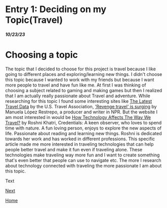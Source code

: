 # Entry 1: Deciding on my Topic(Travel)
##### 10/23/23
# Choosing a topic
The topic that I decided to choose for this project is travel because I like going to different places and exploring/learning new things. I didn't choose this topic because I wanted to work with my friends but because I want more people to travel and have fun like me. At first I was thinking of choosing a subject related to gaming and making games but then I realized that I am actually really passionate about Travel and adventure. While researching for this topic I found some interesting sites like [The Latest Travel Data](https://www.ustravel.org/research/monthly-travel-data-report) by the U.S. Travel Association, ['Revenge travel' is surging](https://www.npr.org/2022/06/16/1105323610/flight-tickets-inflation-pandemic-revenge-travel-vacation-europe-recession) by Manuela López Restrepo, a producer and writer in NPR. But the website I am most interested in would be [How Technology Affects The Way We Travel?](https://www.opengrowth.com/resources/how-technology-affects-the-way-we-travel) by Roshni Khatri, Credentials: A keen observer, who loves to spend time with nature. A fun loving person, enjoys to explore the new aspects of life. Passionate about reading and learning new things. Roshni is dedicated towards her work and has worked in different professions. This specific article made me more interested in traveling technologies that can help people better travel and make it fun even if traveling alone. These technologies make traveling way more fun and I want to create something that's even better that people can use to navigate etc. The more I research about technology connected with traveling the more passionate I am about this topic.












































Text

[Next](entry02.md)

[Home](../README.md)
